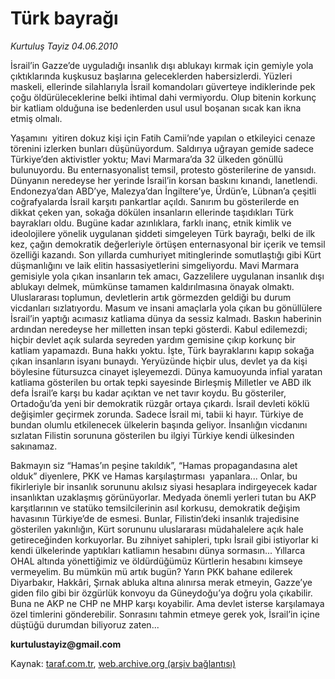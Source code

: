 # Türk bayrağı 

*Kurtuluş Tayiz 04.06.2010*

<div class="yazi">
<p>İsrail’in Gazze’de uyguladığı insanlık dışı ablukayı kırmak için gemiyle yola çıktıklarında kuşkusuz başlarına geleceklerden habersizlerdi. Yüzleri maskeli, ellerinde silahlarıyla İsrail komandoları güverteye indiklerinde pek çoğu öldürüleceklerine belki ihtimal dahi vermiyordu. Olup bitenin korkunç bir katliam olduğuna ise bedenlerden usul usul boşanan sıcak kan ikna etmiş olmalı.</p>
<p>Yaşamını  yitiren dokuz kişi için Fatih Camii’nde yapılan o etkileyici cenaze törenini izlerken bunları düşünüyordum. Saldırıya uğrayan gemide sadece Türkiye’den aktivistler yoktu; Mavi Marmara’da 32 ülkeden gönüllü bulunuyordu. Bu enternasyonalist temsil, protesto gösterilerine de yansıdı. Dünyanın neredeyse her yerinde İsrail’in korsan baskını kınandı, lanetlendi. Endonezya’dan ABD’ye, Malezya’dan İngiltere’ye, Ürdün’e, Lübnan’a çeşitli coğrafyalarda İsrail karşıtı pankartlar açıldı. Sanırım bu gösterilerde en dikkat çeken yan, sokağa dökülen insanların ellerinde taşıdıkları Türk bayrakları oldu. Bugüne kadar azınlıklara, farklı inanç, etnik kimlik ve ideolojilere yönelik uygulanan şiddeti simgeleyen Türk bayrağı, belki de ilk kez, çağın demokratik değerleriyle örtüşen enternasyonal bir içerik ve temsil özelliği kazandı. Son yıllarda cumhuriyet mitinglerinde somutlaştığı gibi Kürt düşmanlığını ve laik elitin hassasiyetlerini simgeliyordu. Mavi Marmara gemisiyle yola çıkan insanların tek amacı, Gazzelilere uygulanan insanlık dışı ablukayı delmek, mümkünse tamamen kaldırılmasına önayak olmaktı. Uluslararası toplumun, devletlerin artık görmezden geldiği bu durum vicdanları sızlatıyordu. Masum ve insani amaçlarla yola çıkan bu gönüllülere İsrail’in yaptığı acımasız katliama dünya da sessiz kalmadı. Baskın haberinin ardından neredeyse her milletten insan tepki gösterdi. Kabul edilemezdi; hiçbir devlet açık sularda seyreden yardım gemisine çıkıp korkunç bir katliam yapamazdı. Buna hakkı yoktu. İşte, Türk bayraklarını kapıp sokağa çıkan insanların isyanı bunaydı. Yeryüzünde hiçbir ulus, devlet ya da kişi böylesine fütursuzca cinayet işleyemezdi. Dünya kamuoyunda infial yaratan katliama gösterilen bu ortak tepki sayesinde Birleşmiş Milletler ve ABD ilk defa İsrail’e karşı bu kadar açıktan ve net tavır koydu. Bu gösteriler, Ortadoğu’da yeni bir demokratik rüzgâr ortaya çıkardı. İsrail devleti köklü değişimler geçirmek zorunda. Sadece İsrail mi, tabii ki hayır. Türkiye de bundan olumlu etkilenecek ülkelerin başında geliyor. İnsanlığın vicdanını sızlatan Filistin sorununa gösterilen bu ilgiyi Türkiye kendi ülkesinden sakınamaz.</p>
<p>Bakmayın siz “Hamas’ın peşine takıldık”, “Hamas propagandasına alet olduk” diyenlere, PKK ve Hamas karşılaştırması  yapanlara... Onlar, bu fikirleriyle bir insanlık sorununu akılsız siyasi hesaplara indirgeyecek kadar insanlıktan uzaklaşmış görünüyorlar. Medyada önemli yerleri tutan bu AKP karşıtlarının ve statüko temsilcilerinin asıl korkusu, demokratik değişim havasının Türkiye’de de esmesi. Bunlar, Filistin’deki insanlık trajedisine gösterilen yakınlığın, Kürt sorununu uluslararası müdahalelere açık hale getireceğinden korkuyorlar. Bu zihniyet sahipleri, tıpkı İsrail gibi istiyorlar ki kendi ülkelerinde yaptıkları katliamın hesabını dünya sormasın... Yıllarca OHAL altında yönettiğimiz ve öldürdüğümüz Kürtlerin hesabını kimseye vermeyelim. Bu mümkün mü artık bugün? Yarın PKK bahane edilerek Diyarbakır, Hakkâri, Şırnak abluka altına alınırsa merak etmeyin, Gazze’ye giden filo gibi bir özgürlük konvoyu da Güneydoğu’ya doğru yola çıkabilir. Buna ne AKP ne CHP ne MHP karşı koyabilir. Ama devlet isterse karşılamaya özel timlerini gönderebilir. Sonrasını tahmin etmeye gerek yok, İsrail’in içine düştüğü durumdan biliyoruz zaten...</p>
<p><b>kurtulustayiz@gmail.com</b> </p></div>

Kaynak: [taraf.com.tr](http://www.taraf.com.tr:80/kurtulus-tayiz/makale-turk-bayragi.htm), [web.archive.org (arşiv bağlantısı)](http://web.archive.org/web/20100606210323/http://www.taraf.com.tr:80/kurtulus-tayiz/makale-turk-bayragi.htm)
